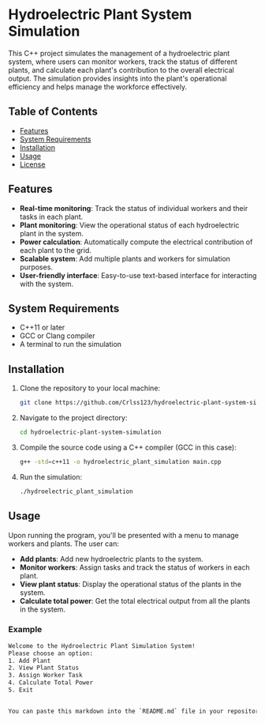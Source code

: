 # Hydroelectric Plant System Simulation

This C++ project simulates the management of a hydroelectric plant system, where users can monitor workers, track the status of different plants, and calculate each plant's contribution to the overall electrical output. The simulation provides insights into the plant's operational efficiency and helps manage the workforce effectively.

## Table of Contents

- [Features](#features)
- [System Requirements](#system-requirements)
- [Installation](#installation)
- [Usage](#usage)
- [License](#license)

## Features

- **Real-time monitoring**: Track the status of individual workers and their tasks in each plant.
- **Plant monitoring**: View the operational status of each hydroelectric plant in the system.
- **Power calculation**: Automatically compute the electrical contribution of each plant to the grid.
- **Scalable system**: Add multiple plants and workers for simulation purposes.
- **User-friendly interface**: Easy-to-use text-based interface for interacting with the system.

## System Requirements

- C++11 or later
- GCC or Clang compiler
- A terminal to run the simulation

## Installation

1. Clone the repository to your local machine:

    ```bash
    git clone https://github.com/Crlss123/hydroelectric-plant-system-simulation.git
    ```

2. Navigate to the project directory:

    ```bash
    cd hydroelectric-plant-system-simulation
    ```

3. Compile the source code using a C++ compiler (GCC in this case):

    ```bash
    g++ -std=c++11 -o hydroelectric_plant_simulation main.cpp
    ```

4. Run the simulation:

    ```bash
    ./hydroelectric_plant_simulation
    ```

## Usage

Upon running the program, you'll be presented with a menu to manage workers and plants. The user can:

- **Add plants**: Add new hydroelectric plants to the system.
- **Monitor workers**: Assign tasks and track the status of workers in each plant.
- **View plant status**: Display the operational status of the plants in the system.
- **Calculate total power**: Get the total electrical output from all the plants in the system.

### Example

```bash
Welcome to the Hydroelectric Plant Simulation System!
Please choose an option:
1. Add Plant
2. View Plant Status
3. Assign Worker Task
4. Calculate Total Power
5. Exit


You can paste this markdown into the `README.md` file in your repository, and it should render properly on GitHub. Let me know if you'd like any adjustments!
